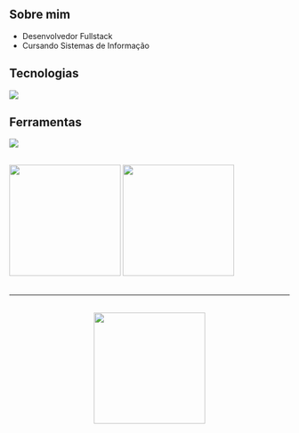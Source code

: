 ## Sobre mim


- Desenvolvedor Fullstack
- Cursando Sistemas de Informação
 
## Tecnologias
<p>
  <a href="https://skillicons.dev">
    <img src="https://skillicons.dev/icons?i=nodejs,express,typescript,react,tailwind,mysql,mongodb,docker" />
  </a>
</p>

## Ferramentas
<p>
  <a href="https://skillicons.dev">
    <img src="https://skillicons.dev/icons?i=git,postman,vscode,figma" />
  </a>
</p>

<br/>

<div align="start">
   <img height="200em" src="https://github-readme-stats.vercel.app/api?username=luisz19&layout=compact&theme=dracula&hide_border=true" />
   <img height="200em" src="https://github-readme-stats.vercel.app/api/top-langs/?username=luisz19&layout=compact&theme=dracula&hide_border=true" />
</div>
</br>
<hr>
</br>
<div align="center">
  <img height="200em" src="https://media4.giphy.com/media/v1.Y2lkPTc5MGI3NjExbG9ydzNjdGNidDN2ZTgzcDJ0eG1neTg2NWdobGFod2FhMm42ZXU1ZyZlcD12MV9pbnRlcm5hbF9naWZfYnlfaWQmY3Q9Zw/pVGsAWjzvXcZW4ZBTE/giphy.gif" />
</div>
   




